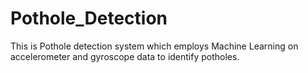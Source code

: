 # Pothole_Detection
This is Pothole detection system which employs Machine Learning on accelerometer and gyroscope data to identify potholes.
